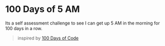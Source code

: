 # 100 Days of 5 AM

Its a self assessment challenge to see I can get up 5 AM in the morning for 100 days in a row.

> inspired by [100 Days of Code](https://github.com/Kallaway/100-days-of-code)